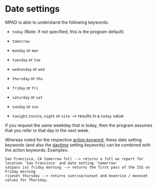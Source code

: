 # Date settings

MPAD is able to understand the following keywords:

- ```today``` (Note: if not specified, this is the program default)

- ```tomorrow```

- ```monday``` or ```mon```

- ```tuesday``` or ```tue```

- ```wednesday``` or ```wed```

- ```thursday``` or ```thu```

- ```friday``` or ```fri```

- ```saturday``` or ```sat```

- ```sunday``` or ```sun```

- ```tonight```,```tonite```, ```night``` or ```nite``` --> results in a ```today``` value

If you request the same weekday that is today, then the program assumes that you refer to that day in the next week.

Whereas noted for the respective [action keyword](ACTION_KEYWORDS.md), these date setting keywords (and also the [daytime](DAYTIME_KEYWORDS.md) setting keywords) can be combined with the action keywords. Examples:

```
San Francisco, CA tomorrow full --> returns a full wx report for location 'San Francisco' and date setting 'tomorrow'
satpass iss friday morning --> returns the first pass of the ISS on Friday morning
riseset thursday --> returns sunrise/sunset and moonrise / moonset values for Thursday.
```
